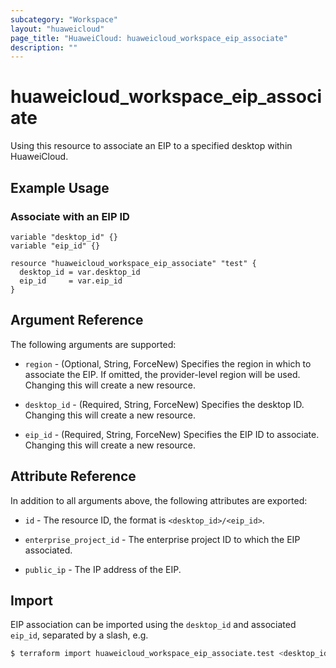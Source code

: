 ```yaml
---
subcategory: "Workspace"
layout: "huaweicloud"
page_title: "HuaweiCloud: huaweicloud_workspace_eip_associate"
description: ""
---
```


# huaweicloud_workspace_eip_associate

Using this resource to associate an EIP to a specified desktop within HuaweiCloud.

## Example Usage

### Associate with an EIP ID

```hcl
variable "desktop_id" {}
variable "eip_id" {}

resource "huaweicloud_workspace_eip_associate" "test" {
  desktop_id = var.desktop_id
  eip_id     = var.eip_id
}
```

## Argument Reference

The following arguments are supported:

* `region` - (Optional, String, ForceNew) Specifies the region in which to associate the EIP. If omitted, the provider-level
  region will be used. Changing this will create a new resource.

* `desktop_id` - (Required, String, ForceNew) Specifies the desktop ID. Changing this will create a new resource.

* `eip_id` - (Required, String, ForceNew) Specifies the EIP ID to associate. Changing this will create a new resource.

## Attribute Reference

In addition to all arguments above, the following attributes are exported:

* `id` - The resource ID, the format is `<desktop_id>/<eip_id>`.

* `enterprise_project_id` - The enterprise project ID to which the EIP associated.

* `public_ip` - The IP address of the EIP.

## Import

EIP association can be imported using the `desktop_id` and associated `eip_id`, separated by a slash, e.g.

```bash
$ terraform import huaweicloud_workspace_eip_associate.test <desktop_id>/<eip_id>
```
